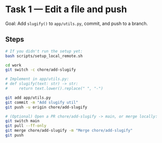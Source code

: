 # Task 1 — Edit a file and push

Goal: Add `slugify()` to `app/utils.py`, commit, and push to a branch.

## Steps
```bash
# If you didn't run the setup yet:
bash scripts/setup_local_remote.sh

cd work
git switch -c chore/add-slugify

# Implement in app/utils.py:
# def slugify(text: str) -> str:
#     return text.lower().replace(" ", "-")

git add app/utils.py
git commit -m "Add slugify util"
git push -u origin chore/add-slugify

# (Optional) Open a PR chore/add-slugify -> main, or merge locally:
git switch main
git pull --ff-only
git merge chore/add-slugify -m "Merge chore/add-slugify"
git push
```
